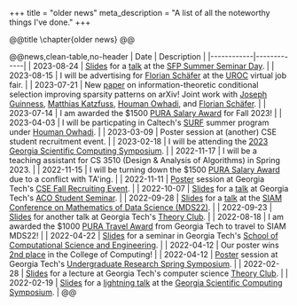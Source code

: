 +++
title = "older news"
meta_description = "A list of all the noteworthy things I've done."
+++

@@title
\chapter{older news}
@@

@@news,clean-table,no-header
| Date       | Description |
|------------|-------------|
| 2023-08-24 | [Slides](/assets/pdf/2023-08-24_surf.pdf) for a [talk](https://sfp.caltech.edu/documents/25695/Session_K__Schedule.pdf) at the [SFP Summer Seminar Day](https://sfp.caltech.edu/undergraduate-research/summer_requirements/final_presentation). |
| 2023-08-15 | I will be advertising for [Florian Schäfer](https://f-t-s.github.io) at the [UROC](https://www.cc.gatech.edu/undergraduate-research-opportunities-computing-uroc) virtual job fair. |
| 2023-07-21 | New [paper](https://arxiv.org/abs/2307.11648) on information-theoretic conditional selection improving sparsity patterns on arXiv! Joint work with [Joseph Guinness](https://guinness.cals.cornell.edu), [Matthias Katzfuss](https://sites.google.com/view/katzfuss/), [Houman Owhadi](http://users.cms.caltech.edu/~owhadi/index.htm), and [Florian Schäfer](https://f-t-s.github.io). |
| 2023-07-14 | I am awarded the \$1500 [PURA Salary Award](https://urop.gatech.edu/pura-salary) for Fall 2023! |
| 2023-04-03 | I will be particpating in Caltech's [SURF](https://sfp.caltech.edu/undergraduate-research/programs/surf) summer program under [Houman Owhadi](http://users.cms.caltech.edu/~owhadi/index.htm). |
| 2023-03-09 | Poster session at (another) CSE student recruitment event. |
| 2023-02-18 | I will be attending the [2023 Georgia Scientific Computing Symposium](https://math.gsu.edu/jkong/public/gscs/gscs2023.html). |
| 2022-11-17 | I will be a teaching assistant for CS 3510 (Design & Analysis of Algorithms) in Spring 2023. |
| 2022-11-15 | I will be turning down the \$1500 [PURA Salary Award](https://urop.gatech.edu/pura-salary) due to a conflict with TA'ing. |
| 2022-11-11 | [Poster](/assets/pdf/2022-11-11_cse-recruiting.pdf) session at Georgia Tech's [CSE Fall Recruiting Event](https://cse.gatech.edu/fall-2022-recruting-event). |
| 2022-10-07 | [Slides](/assets/pdf/2022-09-28_mds.pdf) for a [talk](https://math.gatech.edu/seminars-colloquia/series/aco-student-seminar/stephen-huan-20221007) at Georgia Tech's [ACO Student Seminar](https://sites.google.com/view/aco-student-seminar-gatech/). |
| 2022-09-28 | [Slides](/assets/pdf/2022-09-28_mds.pdf) for a [talk](https://meetings.siam.org/sess/dsp_talk.cfm?p=122967) at the [SIAM Conference on Mathematics of Data Science (MDS22)](https://www.siam.org/conferences/cm/conference/mds22). |
| 2022-09-23 | [Slides](/assets/pdf/2022-09-28_mds.pdf) for another talk at Georgia Tech's [Theory Club](https://theoryclub.github.io/). |
| 2022-08-18 | I am awarded the \$1000 [PURA Travel Award](https://urop.gatech.edu/pura-travel) from Georgia Tech to travel to SIAM MDS22! |
| 2022-04-22 | [Slides](/assets/pdf/2022-04-22_cse.pdf) for a seminar in Georgia Tech's [School of Computational Science and Engineering](https://cse.gatech.edu/). |
| 2022-04-12 | Our poster wins [2nd place](https://bpb-us-w2.wpmucdn.com/sites.gatech.edu/dist/d/1901/files/2022/04/2022-SPRING-UNDERGRADUATE-RESEARCH-SYMPOSIUM-AWARDS.pdf) in the College of Computing! |
| 2022-04-12 | [Poster](/assets/pdf/2022-04-12_spring-symposium.pdf) session at Georgia Tech's [Undergraduate Research Spring Symposium](https://symposium.urop.gatech.edu/). |
| 2022-02-28 | [Slides](/assets/pdf/2022-02-28_theory.pdf) for a lecture at Georgia Tech's computer science [Theory Club](https://theoryclub.github.io/). |
| 2022-02-19 | [Slides](/assets/pdf/2022-02-19_gscs.pdf) for a [lightning talk](https://youtu.be/iMLrkEzIBMA) at the [Georgia Scientific Computing Symposium](https://comp-physics.group/GSCS22/). |
@@
